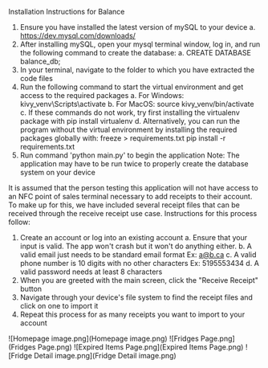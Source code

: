 Installation Instructions for Balance

1. Ensure you have installed the latest version of mySQL to your device
    a. https://dev.mysql.com/downloads/
2. After installing mySQL, open your mysql terminal window, log in, and run the following command to create the database:
    a. CREATE DATABASE balance_db;
2. In your terminal, navigate to the folder to which you have extracted the code files
3. Run the following command to start the virtual environment and get access to the required packages
    a. For Windows: kivy_venv\Scripts\activate
    b. For MacOS:   source kivy_venv/bin/activate
    c. If these commands do not work, try first installing the virtualenv package with pip install virtualenv
    d. Alternatively, you can run the program without the virtual environment by installing the required packages globally
       with: 
          freeze > requirements.txt
          pip install -r requirements.txt
4. Run command 'python main.py' to begin the application
    Note: The application may have to be run twice to properly create the database system on your device


It is assumed that the person testing this application will not have access to an NFC point of sales terminal necessary
to add receipts to their account. To make up for this, we have included several receipt files that can be received
through the receive receipt use case. Instructions for this process follow:
1. Create an account or log into an existing account
    a. Ensure that your input is valid. The app won't crash but it won't do anything either.
    b. A valid email just needs to be standard email format Ex: a@b.ca
    c. A valid phone number is 10 digits with no other characters Ex: 5195553434
    d. A valid password needs at least 8 characters
2. When you are greeted with the main screen, click the "Receive Receipt" button
3. Navigate through your device's file system to find the receipt files and click on one to import it
4. Repeat this process for as many receipts you want to import to your account


![Homepage image.png](Homepage image.png)
![Fridges Page.png](Fridges Page.png)
![Expired Items Page.png](Expired Items Page.png)
![Fridge Detail image.png](Fridge Detail image.png)